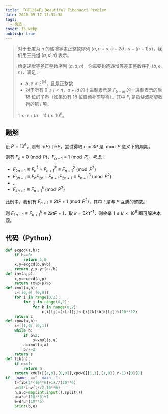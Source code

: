 ```yaml
---
title: 「CF1264F」Beautiful Fibonacci Problem
date: 2020-09-17 17:31:38
tags:
  - 构造
cover: 35.webp
publish: true
---
```


> 对于长度为 $n$ 的递增等差正整数序列 $\{a, a+d, a+2d \ldots a+(n-1)d\}$，我们用三元组 $(a,d,n)$ 表示。
> 
> 给定递增等差正整数序列 $(a,d,n)$，你需要构造递增等差正整数序列 $(b,e,n)$，满足：
> 
> * $b,e < 2^{64}$，且是正整数
> * 对于所有 $0 \leq i < n$，$a+id$ 的十进制表示是 $F_{b+ie}$ 的十进制表示的后 $18$ 位的子串（如果没有 $18$ 位自动补前导零）。其中 $F_i$ 是指斐波那契数列的第 $i$ 项。
> 
> $1 \leq a+(n-1)d \leq 10^6$。

<!-- more -->

## 题解

设 $P = 10^6$，则有 $\pi(P) \mid 6P$，尝试得取 $n = 3P$ 是 $\bmod P$ 意义下的周期。

则有 $F_{n} \equiv 0 \pmod P$，$F_{n+1} \equiv 1 \pmod P$。考虑：

* $F_{2n+1} \equiv F_n^2 + F_{n+1}^2 \equiv F_{n+1}^2 \pmod {P^2}$
* $F_{3n+1} \equiv F_n F_{2n} + F_{n+1} F_{2n+1} \equiv F_{n+1}^3 \pmod {P^2}$
* $\ldots$
* $F_{kn+1} \equiv F_{n+1}^k \pmod {P^2}$

此例中，我们有 $F_{n+1} \equiv 2 t P + 1 \pmod P^2$，其中 $t$ 是与 $P$ 互质的整数。

则 $F_{kn+1} \equiv F_{n+1}^k \equiv 2kt P + 1$，取 $k = 5 k' t^{-1}$，则枚举 $1 \leq k' < 10^6$ 即可解决本题。


## 代码（Python）

```py
def exgcd(a,b):
    if b==0:
        return 1,0
    x,y=exgcd(b,a%b)
    return y,x-y*(a//b)
def inv(a,p):
    x,y=exgcd(a,p)
    return (x%p+p)%p
def xmul(a,b):
    c=[[0,0],[0,0]]
    for i in range(0,2):
        for j in range(0,2):
            for k in range(0,2):
                c[i][j]=(c[i][j]+a[i][k]*b[k][j])%(10**12)
    return c
def xpow(a,b):
    s=[[1,0],[0,1]]
    while b:
        if b%2:
            s=xmul(s,a)
        a=xmul(a,a)
        b//=2
    return s
def fib(n):
    if n<=1:
        return n
    return xmul([[1,0],[0,0]],xpow([[1,1],[1,0]],n-1))[0][0]
if __name__=="__main__":
    t=fib(3*(10**6)+1)//(10**6)
    u=15*inv(t//2,10**6)
    n,a,d=map(int,input().split())
    b=a*u*(10**6)+1
    e=d*u*(10**6)
    print(b,e)
```